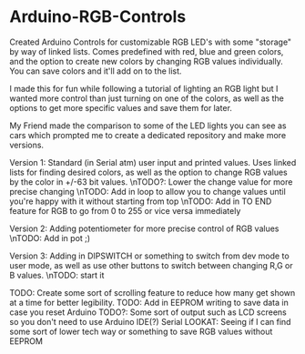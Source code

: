 # Arduino-RGB-Controls

Created Arduino Controls for customizable RGB LED's with some "storage" by way of linked lists. 
Comes predefined with red, blue and green colors, and the option to create new colors by changing
RGB values individually. You can save colors and it'll add on to the list.

I made this for fun while following a tutorial of lighting an RGB light but I wanted more control
than just turning on one of the colors, as well as the options to get more specific values and save 
them for later.

My Friend made the comparison to some of the LED lights you can see as cars which prompted me to 
create a dedicated repository and make more versions.

Version 1: Standard (in Serial atm) user input and printed values. Uses linked lists for finding
desired colors, as well as the option to change RGB values by the color in +/-63 bit values. 
\nTODO?: Lower the change value for more precise changing
\nTODO: Add in loop to allow you to change values until you're happy with it without starting from top
\nTODO: Add in TO END feature for RGB to go from 0 to 255 or vice versa immediately 

Version 2: Adding potentiometer for more precise control of RGB values 
\nTODO: Add in pot ;) 

Version 3: Adding in DIPSWITCH or something to switch from dev mode to user mode, as well as use other
buttons to switch between changing R,G or B values. 
\nTODO: start it









TODO: Create some sort of scrolling feature to reduce how many get shown at a time for better
legibility. 
TODO: Add in EEPROM writing to save data in case you reset Arduino
TODO?: Some sort of output such as LCD screens so you don't need to use Arduino IDE(?) Serial
LOOKAT: Seeing if I can find some sort of lower tech way or something to save RGB values without EEPROM
